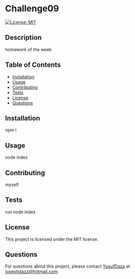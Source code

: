 
# Challenge09
[![License: MIT](https://img.shields.io/badge/License-MIT-yellow.svg)](https://opensource.org/licenses/MIT)
## Description

homework of the week

## Table of Contents

- [Installation](#installation)
- [Usage](#usage)
- [Contributing](#contributing)
- [Tests](#tests)
- [License](#license)
- [Questions](#questions)

## Installation

npm i

## Usage

node index

## Contributing

myself

## Tests

run node index

## License

This project is licensed under the MIT license.

## Questions

For questions about this project, please contact [YusufDaza](https://github.com/YusufDaza) at josephdazz@hotmail.com.
